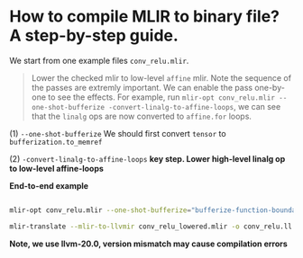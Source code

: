 
# How to compile MLIR to binary file? A step-by-step guide.

We start from one example files `conv_relu.mlir`.

> Lower the checked mlir to low-level `affine` mlir. 
Note the sequence of the passes are extremly important. We can enable the pass one-by-one to see the effects. 
For example, run `mlir-opt conv_relu.mlir --one-shot-bufferize -convert-linalg-to-affine-loops`, we can see that the `linalg` ops are now converted to `affine.for` loops.

(1) `--one-shot-bufferize` We should first convert `tensor` to `bufferization.to_memref`

(2) `-convert-linalg-to-affine-loops` **key step. Lower high-level linalg op to low-level affine-loops**

**End-to-end example**
```bash

mlir-opt conv_relu.mlir --one-shot-bufferize="bufferize-function-boundaries" -convert-linalg-to-affine-loops -convert-linalg-to-loops   --lower-affine   --convert-scf-to-cf   --convert-arith-to-llvm   --convert-func-to-llvm --finalize-memref-to-llvm --reconcile-unrealized-casts -o conv_relu_lowered.mlir

mlir-translate --mlir-to-llvmir conv_relu_lowered.mlir -o conv_relu.ll
```

**Note, we use llvm-20.0, version mismatch may cause compilation errors**